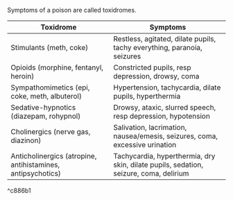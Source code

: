 Symptoms of a poison are called toxidromes.

| Toxidrome | Symptoms |
| ---- | ----|
| Stimulants (meth, coke) | Restless, agitated, dilate pupils, tachy everything, paranoia, seizures |
| Opioids (morphine, fentanyl, heroin) | Constricted pupils, resp depression, drowsy, coma |
| Sympathomimetics (epi, coke, meth, albuterol) | Hypertension, tachycardia, dilate pupils, hyperthermia |
| Sedative-hypnotics (diazepam, rohypnol) | Drowsy, ataxic, slurred speech, resp depression, hypotension |
| Cholinergics (nerve gas, diazinon) | Salivation, lacrimation, nausea/emesis, seizures, coma, excessive urination |
| Anticholinergics (atropine, antihistamines, antipsychotics) | Tachycardia, hyperthermia, dry skin, dilate pupils, sedation, seizure, coma, delirium |

^c886b1
